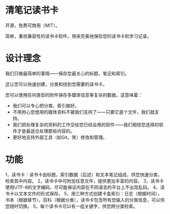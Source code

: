 清笔记读书卡
========

开源，免费可商用（MIT）。

简单，重视兼容性的读书卡软件，用来完美地保存您的读书卡和学习记录。

设计理念
========
我们只做最简单的事情——保存您最关心的标题，笔记和索引。

这让您可以快速创建，分类和找到您需要的读书卡。

您可以使用任何类型的附件保存多媒体信息等复杂的数据，这意味着：

* 我们可以专心把分类，索引做好。
* 不用担心您想用的媒体资料不被我们支持了——只要它是个文件，我们就支持。
* 我们把处理复杂的资料的工作交给您已经会用的软件——我们相信您选择的软件才是最适合处理那些内容的。
* 更好地支持外部工具（如Git，笑）修改和管理。

功能
========
1，读书卡：读书卡由标题，索引数据（后述）和文本笔记组成，供您快速分类，检索其中内容。
2，读书卡中可附加任意文件，提供更加丰富的内容。
3，读书卡使用UTF-8的文字编码，尽可能保证内容在不同语言的平台上不出现乱码。
4，读书卡以文本文件的形式保存。
5，用三种方式创建卡盒索引：日志（根据时间），书本（根据章节），百科（根据分类），读书卡包含所有您输入的分类信息，可以供您随时切换。
5，每个读书卡可以有一组关键字，供您跨分类检索。
